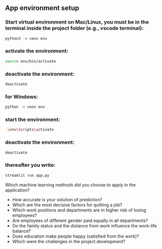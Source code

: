  ## App environment setup

### Start virtual environment on Mac/Linux, you must be in the terminal inside the project folder (e.g., vscode terminal):

```bash
python3 -m venv env
```

### activate the environment:

```bash
source env/bin/activate
```

### deactivate the environment:

```bash
deactivate
```

### for Windows:

```bash
python -m venv env
```

### start the environment:

```bash
.\env\Scripts\activate
```

### deactivate the environment:

```bash
deactivate
```

### thereafter you write:

```bash
streamlit run app.py
```


Which machine learning methods did you choose to apply in the application?
- How accurate is your solution of prediction?
- Which are the most decisive factors for quitting a job?
- Which work positions and departments are in higher risk of losing employees?
- Are employees of different gender paid equally in all departments?
- Do the family status and the distance from work influence the work-life balance?
- Does education make people happy (satisfied from the work)?
- Which were the challenges in the project development?
